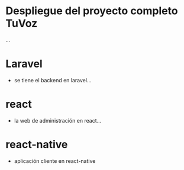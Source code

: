 # Despliegue del proyecto completo TuVoz
...

# Laravel
- se tiene el backend en laravel...

# react
- la web de administración en react...

# react-native
- aplicación cliente en react-native